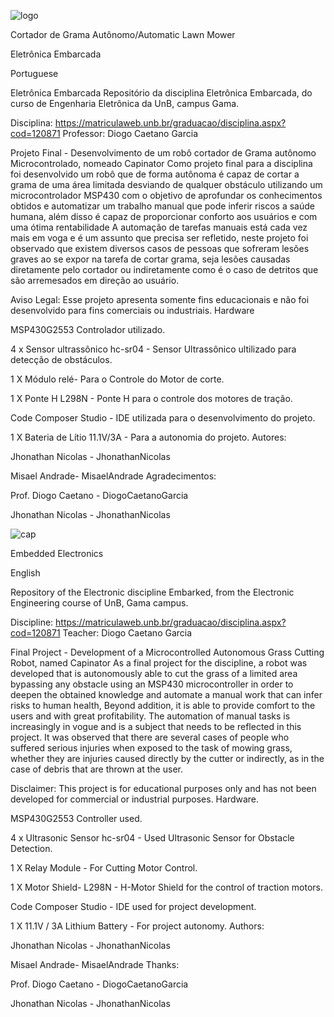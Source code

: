 ![logo](https://user-images.githubusercontent.com/42355587/49296791-4d158200-f4a0-11e8-86bf-03ee59045dcb.png)

Cortador de Grama Autônomo/Automatic Lawn Mower

Eletrônica Embarcada

Portuguese

Eletrônica Embarcada Repositório da disciplina Eletrônica Embarcada, do curso de Engenharia Eletrônica da UnB, campus Gama.

Disciplina: https://matriculaweb.unb.br/graduacao/disciplina.aspx?cod=120871 Professor: Diogo Caetano Garcia

Projeto Final - Desenvolvimento de um robô cortador de Grama autônomo Microcontrolado, nomeado Capinator Como projeto final para a disciplina foi desenvolvido um robô que de forma autônoma é capaz de cortar a grama de uma área limitada desviando de qualquer obstáculo utilizando um microcontrolador MSP430 com o objetivo de aprofundar os conhecimentos obtidos e automatizar um trabalho manual que pode inferir riscos a saúde humana, além disso é capaz de proporcionar conforto aos usuários e com uma ótima rentabilidade A automação de tarefas manuais está cada vez mais em voga e é um assunto que precisa ser refletido, neste projeto foi observado que existem diversos casos de pessoas que sofreram lesões graves ao se expor na tarefa de cortar grama, seja lesões causadas diretamente pelo cortador ou indiretamente como é o caso de detritos que são arremesados em direção ao usuário.

Aviso Legal: Esse projeto apresenta somente fins educacionais e não foi desenvolvido para fins comerciais ou industriais.
Hardware

MSP430G2553 Controlador utilizado.

4 x Sensor ultrassônico hc-sr04 - Sensor Ultrassônico ultilizado para detecção de obstáculos.

1 X Módulo relé- Para o Controle do Motor de corte.

1 X Ponte H L298N - Ponte H para o controle dos motores de tração.

Code Composer Studio - IDE utilizada para o desenvolvimento do projeto.

1 X Bateria de Lítio 11.1V/3A - Para a autonomia do projeto.
Autores:

Jhonathan Nicolas - JhonathanNicolas

Misael Andrade- MisaelAndrade
Agradecimentos:

Prof. Diogo Caetano - DiogoCaetanoGarcia

Jhonathan Nicolas - JhonathanNicolas

![cap](https://user-images.githubusercontent.com/42355587/49296792-4dae1880-f4a0-11e8-9541-0ad8287477cc.jpg)

Embedded Electronics

English

Repository of the Electronic discipline Embarked, from the Electronic Engineering course of UnB, Gama campus.

Discipline: https://matriculaweb.unb.br/graduacao/disciplina.aspx?cod=120871 Teacher: Diogo Caetano Garcia

Final Project - Development of a Microcontrolled Autonomous Grass Cutting Robot, named Capinator As a final project for the discipline, a robot was developed that is autonomously able to cut the grass of a limited area bypassing any obstacle using an MSP430 microcontroller in order to deepen the obtained knowledge and automate a manual work that can infer risks to human health, Beyond addition, it is able to provide comfort to the users and with great profitability. The automation of manual tasks is increasingly in vogue and is a subject that needs to be reflected in this project. It was observed that there are several cases of people who suffered serious injuries when exposed to the task of mowing grass, whether they are injuries caused directly by the cutter or indirectly, as in the case of debris that are thrown at the user.

Disclaimer: This project is for educational purposes only and has not been developed for commercial or industrial purposes. Hardware.

MSP430G2553 Controller used.

4 x Ultrasonic Sensor hc-sr04 - Used Ultrasonic Sensor for Obstacle Detection.

1 X Relay Module - For Cutting Motor Control.

1 X Motor Shield- L298N - H-Motor Shield for the control of traction motors.

Code Composer Studio - IDE used for project development.

1 X 11.1V / 3A Lithium Battery - For project autonomy.
Authors:

Jhonathan Nicolas - JhonathanNicolas

Misael Andrade- MisaelAndrade
Thanks:

Prof. Diogo Caetano - DiogoCaetanoGarcia

Jhonathan Nicolas - JhonathanNicolas
